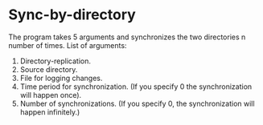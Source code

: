 # Sync-by-directory
The program takes 5 arguments and synchronizes the two directories n number of times.
List of arguments:
1. Directory-replication.
2. Source directory.
3. File for logging changes.
4. Time period for synchronization. (If you specify 0 the synchronization will happen once).
5. Number of synchronizations. (If you specify 0, the synchronization will happen infinitely.)
